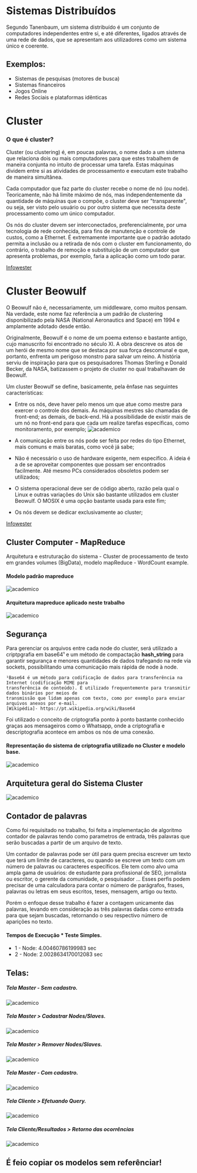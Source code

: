 # Sistemas Distribuídos
Segundo Tanenbaum, um sistema distribuído é um conjunto de computadores independentes entre si, e até diferentes, ligados através de uma rede de dados, que se apresentam aos utilizadores como um sistema único e coerente.
## Exemplos:
- Sistemas de pesquisas (motores de busca)
- Sistemas financeiros
- Jogos Online
- Redes Sociais e plataformas idênticas



# Cluster
### O que é cluster?
Cluster (ou clustering) é, em poucas palavras, o nome dado a um sistema que relaciona dois ou mais computadores para que estes trabalhem de maneira conjunta no intuito de processar uma tarefa. Estas máquinas dividem entre si as atividades de processamento e executam este trabalho de maneira simultânea.

Cada computador que faz parte do cluster recebe o nome de nó (ou node). Teoricamente, não há limite máximo de nós, mas independentemente da quantidade de máquinas que o compõe, o cluster deve ser "transparente", ou seja, ser visto pelo usuário ou por outro sistema que necessita deste processamento como um único computador.

Os nós do cluster devem ser interconectados, preferencialmente, por uma tecnologia de rede conhecida, para fins de manutenção e controle de custos, como a Ethernet. É extremamente importante que o padrão adotado permita a inclusão ou a retirada de nós com o cluster em funcionamento, do contrário, o trabalho de remoção e substituição de um computador que apresenta problemas, por exemplo, faria a aplicação como um todo parar.

[Infowester](https://www.infowester.com/cluster.php)

# Cluster Beowulf

O Beowulf não é, necessariamente, um middleware, como muitos pensam. Na verdade, este nome faz referência a um padrão de clustering disponibilizado pela NASA (National Aeronautics and Space) em 1994 e amplamente adotado desde então.

Originalmente, Beowulf é o nome de um poema extenso e bastante antigo, cujo manuscrito foi encontrado no século XI. A obra descreve os atos de um herói de mesmo nome que se destaca por sua força descomunal e que, portanto, enfrenta um perigoso monstro para salvar um reino. A história serviu de inspiração para que os pesquisadores Thomas Sterling e Donald Becker, da NASA, batizassem o projeto de cluster no qual trabalhavam de Beowulf.

Um cluster Beowulf se define, basicamente, pela ênfase nas seguintes características:

- Entre os nós, deve haver pelo menos um que atue como mestre para exercer o controle dos demais. As máquinas mestres são chamadas de front-end; as demais, de back-end. Há a possibilidade de existir mais de um nó no front-end para que cada um realize tarefas específicas, como monitoramento, por exemplo;
![academico](img/cluster.png)
- A comunicação entre os nós pode ser feita por redes do tipo Ethernet, mais comuns e mais baratas, como você já sabe;

- Não é necessário o uso de hardware exigente, nem específico. A ideia é a de se aproveitar componentes que possam ser encontrados facilmente. Até mesmo PCs considerados obsoletos podem ser utilizados;

- O sistema operacional deve ser de código aberto, razão pela qual o Linux e outras variações do Unix são bastante utilizados em cluster Beowulf. O MOSIX é uma opção bastante usada para este fim;

- Os nós devem se dedicar exclusivamente ao cluster;

[Infowester](https://www.infowester.com/cluster.php)

## Cluster Computer - MapReduce
Arquitetura e estruturação do sistema - Cluster de processamento de texto em grandes volumes (BigData), modelo mapReduce - WordCount example.
#### Modelo padrão mapreduce
![academico](https://www.todaysoftmag.com/images/articles/tsm33/large/a11.png)
#### Arquitetura mapreduce aplicado neste trabalho
![academico](img/mapreduce.png)
## Segurança
		
Para gerenciar os arquivos entre cada node do cluster, será utilizado a criptpgrafia em base64¹ e um método de compactação **hash_string** para garantir segurança e menores quantidades de dados trafegando na rede via sockets, possibilitando uma comunicação mais rápida de node à node.

	¹Base64 é um método para codificação de dados para transferência na Internet (codificação MIME para 
	transferência de conteúdo). É utilizado frequentemente para transmitir dados binários por meios de
	transmissão que lidam apenas com texto, como por exemplo para enviar arquivos anexos por e-mail.
	[Wikipédia]- https://pt.wikipedia.org/wiki/Base64

Foi utilizado o conceito de criptografia ponto à ponto bastante conhecido graças aos mensageiros como o Whatsapp, onde a criptografia e descriptografia acontece em ambos os nós de uma conexão.
#### Representação do sistema de criptografia utilizado no Cluster e modelo base.
![academico](img/cript.png)

## Arquitetura geral do Sistema Cluster
![academico](img/main.png)

## Contador de palavras
Como foi requisitado no trabalho, foi feita a implementação de algoritmo contador de palavras tendo como parametros de entrada, três palavras que serão buscadas a partir de um arquivo de texto.

Um contador de palavras pode ser útil para quem precisa escrever um texto que terá um limite de caracteres, ou quando se escreve um texto com um número de palavras ou caracteres específicos. Ele tem como alvo uma ampla gama de usuários: de estudante para profissional de SEO, jornalista ou escritor, o gerente da comunidade, o pesquisador ... Esses perfis podem precisar de uma calculadora para contar o número de parágrafos, frases, palavras ou letras em seus escritos, teses, mensagem, artigo ou texto.

Porém o enfoque desse trabalho é fazer a contagem unicamente das palavras, levando em consideração as três palavras dadas como entrada para que sejam buscadas, retornando o seu respectivo número de aparições no texto.


#### Tempos de Execução * Teste Simples.
- 1 - Node: 4.00460786199983 sec
- 2 - Node: 2.0028634170012083 sec

## Telas:
##### Tela Master - Sem cadastro.
![academico](gui/1.png)
##### Tela Master > Cadastrar Nodes/Slaves.
![academico](gui/2.png)
##### Tela Master > Remover Nodes/Slaves.
![academico](gui/3.png)
##### Tela Master - Com cadastro.
![academico](gui/4.png)
##### Tela Cliente > Efetuando Query.
![academico](gui/5.png)
##### Tela Cliente/Resultados > Retorno das ocorrências
![academico](gui/6.png)



##                                      É feio copiar os modelos sem referênciar!
